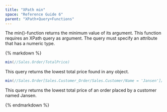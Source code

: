 ```yaml
---
title: "XPath min"
space: "Reference Guide 6"
parent: "XPath+Query+Functions"
---
```



The min()-function returns the minimum value of its argument.
This function requires an XPath query as argument. The query must specify an attribute that has a numeric type.

<div class="alert alert-info">{% markdown %}

```java
min(//Sales.Order/TotalPrice)
```

This query returns the lowest total price found in any object.

```java
min(//Sales.Order[Sales.Customer_Order/Sales.Customer/Name = 'Jansen']/TotalPrice)
```

This query returns the lowest total price of an order placed by a customer named Jansen.

{% endmarkdown %}</div>
